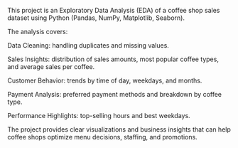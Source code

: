 This project is an Exploratory Data Analysis (EDA) of a coffee shop sales dataset using Python (Pandas, NumPy, Matplotlib, Seaborn).

The analysis covers:

Data Cleaning: handling duplicates and missing values.

Sales Insights: distribution of sales amounts, most popular coffee types, and average sales per coffee.

Customer Behavior: trends by time of day, weekdays, and months.

Payment Analysis: preferred payment methods and breakdown by coffee type.

Performance Highlights: top-selling hours and best weekdays.

The project provides clear visualizations and business insights that can help coffee shops optimize menu decisions, staffing, and promotions.
